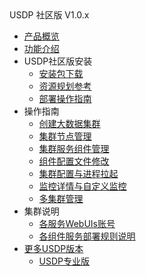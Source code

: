 <div class="sidebar_title icon_"> USDP 社区版 V1.0.x </div>   

* [产品概览](/usdp_community/1.0.x/README)
* [功能介绍](usdp_community/1.0.x/release_notes)
* USDP社区版安装
  * [安装包下载](usdp_community/plan&create/download)
  * [资源规划参考](usdp_community/plan&create/deploy_plan)
  * [部署操作指南](usdp_community/plan&create/install)
* 操作指南
  * [创建大数据集群](usdp_community/webconsole/cluster_create)
  * [集群节点管理](usdp_community/webconsole/node)
  * [集群服务组件管理](usdp_community/webconsole/services)
  * [组件配置文件修改](usdp_community/webconsole/configration)
  * [集群配置与进程拉起](usdp_community/webconsole/cluster_service)
  * [监控详情与自定义监控](usdp_community/webconsole/monitor)
  * [多集群管理](usdp_community/webconsole/cluster_manager)
* 集群说明
  * [各服务WebUIs账号](usdp_community/1.0.x/cluster_notes/login)
  * [各组件服务部署规则说明](usdp_community/1.0.x/cluster_notes/rule)
* [更多USDP版本](/usdp_community/version_list)
  * [USDP专业版](/usdpdc/README)

